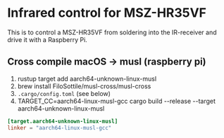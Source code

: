 Infrared control for MSZ-HR35VF
===============================

This is to control a MSZ-HR35VF from soldering into the
IR-receiver and drive it with a Raspberry Pi.

## Cross compile macOS -> musl (raspberry pi)

1. rustup target add aarch64-unknown-linux-musl
2. brew install FiloSottile/musl-cross/musl-cross
3. `.cargo/config.toml` (see below)
4. TARGET_CC=aarch64-linux-musl-gcc cargo build --release --target aarch64-unknown-linux-musl

```toml
[target.aarch64-unknown-linux-musl]
linker = "aarch64-linux-musl-gcc"
```
